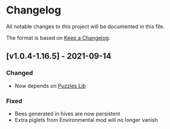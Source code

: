 # Changelog
All notable changes to this project will be documented in this file.

The format is based on [Keep a Changelog].

## [v1.0.4-1.16.5] - 2021-09-14
### Changed
- Now depends on [Puzzles Lib]
### Fixed
- Bees generated in hives are now persistent
- Extra piglets from Environmental mod will no longer vanish

[Keep a Changelog]: https://keepachangelog.com/en/1.0.0/
[Puzzles Lib]: https://www.curseforge.com/minecraft/mc-mods/puzzles-lib